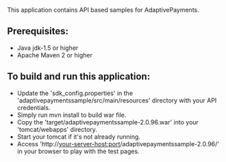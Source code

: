 This application contains API based samples for AdaptivePayments. 

Prerequisites:
---------------
*	Java jdk-1.5 or higher
*	Apache Maven 2 or higher

To build and run this application:
----------------------------------

*   Update the 'sdk_config.properties' in the 'adaptivepaymentssample/src/main/resources' directory with your API credentials.
*	Simply run mvn install to build war file.
*	Copy the 'target/adaptivepaymentssample-2.0.96.war' into your 'tomcat/webapps' directory.
*	Start your tomcat if it's not already running.
*	Access 'http://<your-server-host:port>/adaptivepaymentssample-2.0.96/' in your browser to play with the test pages.